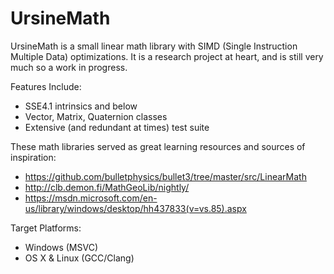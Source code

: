 # UrsineMath
UrsineMath is a small linear math library with SIMD (Single Instruction Multiple Data) optimizations.  It is a research project at heart, and is still very much so a work in progress.

Features Include:
- SSE4.1 intrinsics and below
- Vector, Matrix, Quaternion classes
- Extensive (and redundant at times) test suite

These math libraries served as great learning resources and sources of inspiration:
- https://github.com/bulletphysics/bullet3/tree/master/src/LinearMath
- http://clb.demon.fi/MathGeoLib/nightly/
- https://msdn.microsoft.com/en-us/library/windows/desktop/hh437833(v=vs.85).aspx

Target Platforms:
- Windows (MSVC)
- OS X & Linux (GCC/Clang)
